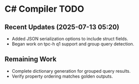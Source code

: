 # C# Compiler TODO

## Recent Updates (2025-07-13 05:20)
- Added JSON serialization options to include struct fields.
- Began work on tpc-h q1 support and group query detection.

## Remaining Work
- Complete dictionary generation for grouped query results.
- Verify property ordering matches golden outputs.
